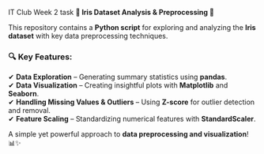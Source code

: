 IT Club Week 2 task
**📌 Iris Dataset Analysis & Preprocessing 🚀**  

This repository contains a **Python script** for exploring and analyzing the **Iris dataset** with key data preprocessing techniques.  

### 🔍 Key Features:  
✔ **Data Exploration** – Generating summary statistics using **pandas**.  
✔ **Data Visualization** – Creating insightful plots with **Matplotlib** and **Seaborn**.  
✔ **Handling Missing Values & Outliers** – Using **Z-score** for outlier detection and removal.  
✔ **Feature Scaling** – Standardizing numerical features with **StandardScaler**.  

A simple yet powerful approach to **data preprocessing and visualization**! 📊✨
